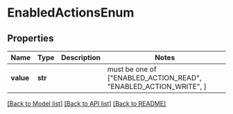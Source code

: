 # EnabledActionsEnum


## Properties
Name | Type | Description | Notes
------------ | ------------- | ------------- | -------------
**value** | **str** |  |  must be one of ["ENABLED_ACTION_READ", "ENABLED_ACTION_WRITE", ]

[[Back to Model list]](../README.md#documentation-for-models) [[Back to API list]](../README.md#documentation-for-api-endpoints) [[Back to README]](../README.md)


